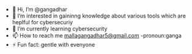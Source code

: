 - 👋 Hi, I’m @gangadhar
- 👀 I’m interested in gaininng knowledge about various tools which are heplful for cybersecuriy
- 🌱 I’m currently learning cybersecurity
- 📫 How to reach me mallagangadhar5@gmail.com
-pronoun:ganga  
- ⚡ Fun fact: gentle with evenyone

<!---
gangaDhar-ui/gangaDhar-ui is a ✨ special ✨ repository because its `README.md` (this file) appears on your GitHub profile.
You can click the Preview link to take a look at your changes.
--->
